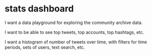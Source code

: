 # stats dashboard

I want a data playground for exploring the community archive data.

I want to be able to see top tweets, top accounts, top hashtags, etc.

I want a histogram of number of tweets over time, with filters for time periods, sets of users, text search, etc.
